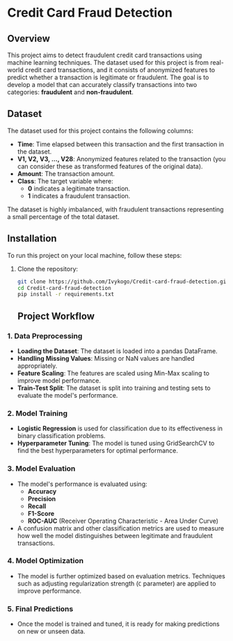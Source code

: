 # Credit Card Fraud Detection

## Overview

This project aims to detect fraudulent credit card transactions using machine learning techniques. The dataset used for this project is from real-world credit card transactions, and it consists of anonymized features to predict whether a transaction is legitimate or fraudulent. The goal is to develop a model that can accurately classify transactions into two categories: **fraudulent** and **non-fraudulent**.

## Dataset

The dataset used for this project contains the following columns:

- **Time**: Time elapsed between this transaction and the first transaction in the dataset.
- **V1, V2, V3, ..., V28**: Anonymized features related to the transaction (you can consider these as transformed features of the original data).
- **Amount**: The transaction amount.
- **Class**: The target variable where:
  - **0** indicates a legitimate transaction.
  - **1** indicates a fraudulent transaction.

The dataset is highly imbalanced, with fraudulent transactions representing a small percentage of the total dataset.

## Installation

To run this project on your local machine, follow these steps:

1. Clone the repository:
   ```bash
   git clone https://github.com/Ivykogo/Credit-card-fraud-detection.git
   cd Credit-card-fraud-detection
   pip install -r requirements.txt
   ```

   ## Project Workflow

### 1. **Data Preprocessing**
   - **Loading the Dataset**: The dataset is loaded into a pandas DataFrame.
   - **Handling Missing Values**: Missing or NaN values are handled appropriately.
   - **Feature Scaling**: The features are scaled using Min-Max scaling to improve model performance.
   - **Train-Test Split**: The dataset is split into training and testing sets to evaluate the model's performance.

### 2. **Model Training**
   - **Logistic Regression** is used for classification due to its effectiveness in binary classification problems.
   - **Hyperparameter Tuning**: The model is tuned using GridSearchCV to find the best hyperparameters for optimal performance.

### 3. **Model Evaluation**
   - The model's performance is evaluated using:
     - **Accuracy**
     - **Precision**
     - **Recall**
     - **F1-Score**
     - **ROC-AUC** (Receiver Operating Characteristic - Area Under Curve)
   - A confusion matrix and other classification metrics are used to measure how well the model distinguishes between legitimate and fraudulent transactions.

### 4. **Model Optimization**
   - The model is further optimized based on evaluation metrics. Techniques such as adjusting regularization strength (`C` parameter) are applied to improve performance.

### 5. **Final Predictions**
   - Once the model is trained and tuned, it is ready for making predictions on new or unseen data.

  

